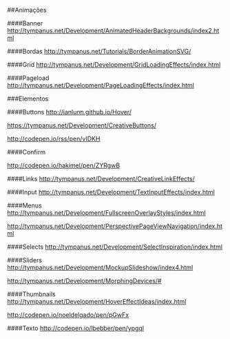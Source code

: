 ##Animações

####Banner
http://tympanus.net/Development/AnimatedHeaderBackgrounds/index2.html

####Bordas
http://tympanus.net/Tutorials/BorderAnimationSVG/

####Grid
http://tympanus.net/Development/GridLoadingEffects/index.html

####Pageload
http://tympanus.net/Development/PageLoadingEffects/index.html

###Elementos

####Buttons
http://ianlunn.github.io/Hover/

https://tympanus.net/Development/CreativeButtons/

http://codepen.io/rss/pen/vIDKH

####Confirm

http://codepen.io/hakimel/pen/ZYRgwB

####Links
http://tympanus.net/Development/CreativeLinkEffects/

####Input
http://tympanus.net/Development/TextInputEffects/index.html

####Menus
http://tympanus.net/Development/FullscreenOverlayStyles/index.html

http://tympanus.net/Development/PerspectivePageViewNavigation/index.html

####Selects
http://tympanus.net/Development/SelectInspiration/index.html

####Sliders
http://tympanus.net/Development/MockupSlideshow/index4.html

http://tympanus.net/Development/MorphingDevices/#

####Thumbnails
http://tympanus.net/Development/HoverEffectIdeas/index.html

http://codepen.io/noeldelgado/pen/pGwFx

####Texto
http://codepen.io/lbebber/pen/ypgql
